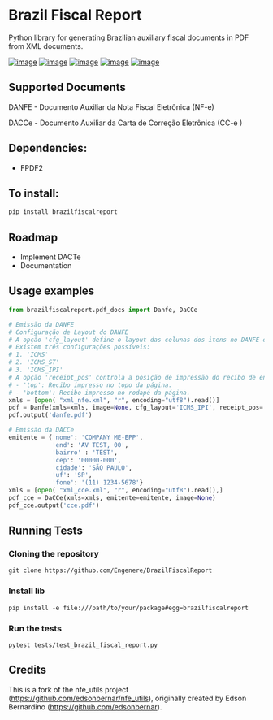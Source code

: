 # Brazil Fiscal Report

Python library for generating Brazilian auxiliary fiscal documents in PDF from XML documents.

[![image](https://github.com/engenere/BrazilFiscalReport/workflows/tests/badge.svg)](https://github.com/Engenere/BrazilFiscalReport/actions)
[![image](https://codecov.io/gh/engenere/BrazilFiscalReport/branch/main/graph/badge.svg)](https://app.codecov.io/gh/Engenere/BrazilFiscalReport)
[![image](https://img.shields.io/github/languages/top/Engenere/brazilfiscalreport)](https://pypi.org/project/BrazilFiscalReport/)
[![image](https://img.shields.io/pypi/v/brazilfiscalreport.svg)](https://pypi.org/project/BrazilFiscalReport/)
[![image](https://img.shields.io/pypi/l/brazilfiscalreport)](https://github.com/Engenere/BrazilFiscalReport/blob/main/LICENSE)

## Supported Documents

DANFE - Documento Auxiliar da Nota Fiscal Eletrônica (NF-e)

DACCe - Documento Auxiliar da Carta de Correção Eletrônica (CC-e )


## Dependencies:

- FPDF2

## To install:
```bash
pip install brazilfiscalreport
```

## Roadmap
- Implement DACTe
- Documentation



## Usage examples


```python
from brazilfiscalreport.pdf_docs import Danfe, DaCCe

# Emissão da DANFE
# Configuração de Layout do DANFE
# A opção 'cfg_layout' define o layout das colunas dos itens no DANFE em modo retrato.
# Existem três configurações possíveis:
# 1. 'ICMS'
# 2. 'ICMS_ST'
# 3. 'ICMS_IPI'
# A opção 'receipt_pos' controla a posição de impressão do recibo de entrega no DANFE:
# - 'top': Recibo impresso no topo da página.
# - 'bottom': Recibo impresso no rodapé da página.
xmls = [open( "xml_nfe.xml", "r", encoding="utf8").read()]
pdf = Danfe(xmls=xmls, image=None, cfg_layout='ICMS_IPI', receipt_pos='top')
pdf.output('danfe.pdf')

# Emissão da DACCe
emitente = {'nome': 'COMPANY ME-EPP',
            'end': 'AV TEST, 00',
            'bairro' : 'TEST',
            'cep': '00000-000',
            'cidade': 'SÃO PAULO',
            'uf': 'SP',
            'fone': '(11) 1234-5678'}
xmls = [open( "xml_cce.xml", "r", encoding="utf8").read(),]
pdf_cce = DaCCe(xmls=xmls, emitente=emitente, image=None)
pdf_cce.output('cce.pdf')


```
## Running Tests

### Cloning the repository

```
git clone https://github.com/Engenere/BrazilFiscalReport
```
### Install lib
```
pip install -e file:///path/to/your/package#egg=brazilfiscalreport
```
### Run the tests
```
pytest tests/test_brazil_fiscal_report.py
```

## Credits

This is a fork of the nfe_utils project
(https://github.com/edsonbernar/nfe_utils),
originally created by Edson Bernardino (https://github.com/edsonbernar).
